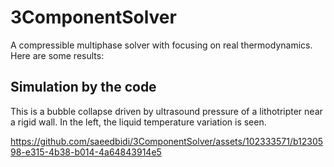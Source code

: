 # 3ComponentSolver

A compressible multiphase solver with focusing on real thermodynamics. Here are some results:

## Simulation by the code

This is a bubble collapse driven by ultrasound pressure of a lithotripter near a rigid wall. In the left, the liquid temperature variation is seen.




https://github.com/saeedbidi/3ComponentSolver/assets/102333571/b1230598-e315-4b38-b014-4a64843914e5



